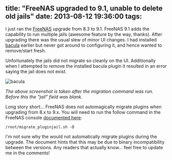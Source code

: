 title: "FreeNAS upgraded to 9.1, unable to delete old jails"
date: 2013-08-12 19:36:00
tags:
---
I just ran the [FreeNAS](http://www.freenas.org/) upgrade from 8.3 to 9.1. FreeNAS 9.1 adds the capability to run multiple jails (awesome feature by the way, thanks). After upgrading there was the usual slew of minor UI changes. I had installed [bacula](http://www.bacula.org/en/) earlier but never got around to configuring it, and hence wanted to remove/start fresh.

Unfortunately the jails did not migrate so cleanly on the UI. Additionally when I attempted to remove the installed bacula plugin it resulted in an error saying the jail does not exist.

![bacula](/images/bacula.png)

*The above screenshot is taken after the migration command was run. Before this the "jail" field was blank.*

Long story short... FreeNAS does not automagically migrate plugins when upgrading from 8.x to 9.x. You will need to run the follow command in the FreeNAS console [documented here](http://doc.freenas.org/index.php/Migrating_an_8.x_Jail):
```
/root/migrate_pluginjail.sh -D
```
I'm not sure why the would not automatically migrate plugins during the upgrade. The document hints that this may be due to binary incompatibility between the versions. Any readers that actually know... feel free to update me in the comments!